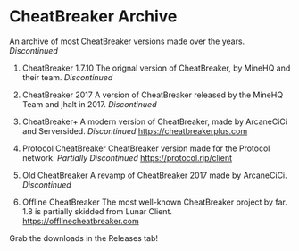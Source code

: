 # CheatBreaker Archive
An archive of most CheatBreaker versions made over the years. *Discontinued*

1. CheatBreaker 1.7.10
The orignal version of CheatBreaker, by MineHQ and their team. *Discontinued*

2. CheatBreaker 2017
A version of CheatBreaker released by the MineHQ Team and jhalt in 2017. *Discontinued*

3. CheatBreaker+
A modern version of CheatBreaker, made by ArcaneCiCi and Serversided. *Discontinued*
https://cheatbreakerplus.com

4. Protocol CheatBreaker
CheatBreaker version made for the Protocol network. *Partially Discontinued*
https://protocol.rip/client

5. Old CheatBreaker
A revamp of CheatBreaker 2017 made by ArcaneCiCi. *Discontinued*

6. Offline CheatBreaker
The most well-known CheatBreaker project by far. 1.8 is partially skidded from Lunar Client.
https://offlinecheatbreaker.com

Grab the downloads in the Releases tab!
